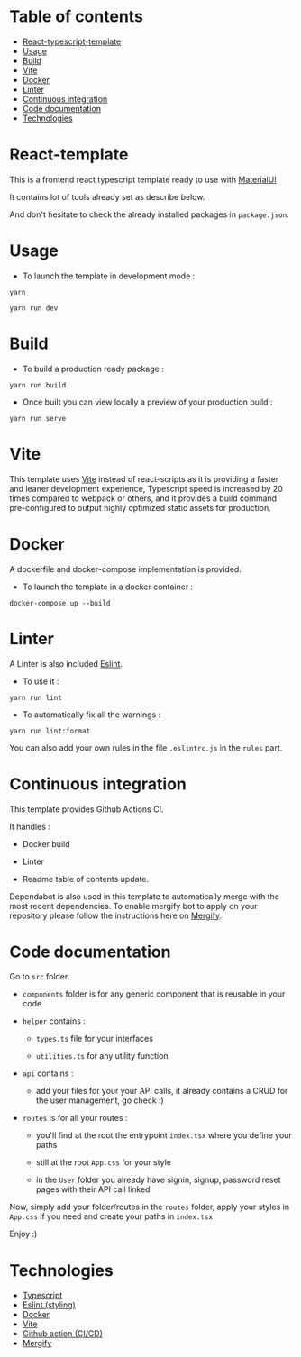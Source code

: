 <!-- START doctoc generated TOC please keep comment here to allow auto update -->
<!-- DON'T EDIT THIS SECTION, INSTEAD RE-RUN doctoc TO UPDATE -->
# Table of contents

- [React-typescript-template](#react-typescript-template)
- [Usage](#usage)
- [Build](#build)
- [Vite](#vite)
- [Docker](#docker)
- [Linter](#linter)
- [Continuous integration](#continuous-integration)
- [Code documentation](#code-documentation)
- [Technologies](#technologies)

<!-- END doctoc generated TOC please keep comment here to allow auto update -->

# React-template

This is a frontend react typescript template ready to use with [MaterialUI](https://mui.com/)

It contains lot of tools already set as describe below.

And don't hesitate to check the already installed packages in `package.json`.

# Usage

- To launch the template in development mode :

`yarn`

`yarn run dev`

# Build

- To build a production ready package :

`yarn run build`

- Once built you can view locally a preview of your production build :

`yarn run serve`

# Vite

This template uses [Vite](https://vitejs.dev/) instead of react-scripts as it is providing a faster and leaner development experience, Typescript speed is increased by 20 times compared to webpack or others, and it provides a build command pre-configured to output highly optimized static assets for production.

# Docker

A dockerfile and docker-compose implementation is provided.

- To launch the template in a docker container :

`docker-compose up --build`

# Linter

A Linter is also included [Eslint](https://eslint.org/).

- To use it :

`yarn run lint`

- To automatically fix all the warnings :

`yarn run lint:format`

You can also add your own rules in the file `.eslintrc.js` in the `rules` part.

# Continuous integration

This template provides Github Actions CI.

It handles :

- Docker build

- Linter

- Readme table of contents update.

Dependabot is also used in this template to automatically merge with the most recent dependencies.
To enable mergify bot to apply on your repository please follow the instructions here on [Mergify](https://docs.mergify.com/getting-started/).

# Code documentation

Go to `src` folder.

- `components` folder is for any generic component that is reusable in your code

- `helper` contains :

    - `types.ts` file for your interfaces

    - `utilities.ts` for any utility function

- `api` contains :

    - add your files for your your API calls, it already contains a CRUD for the user management, go check :)

- `routes` is for all your routes :

    - you'll find at the root the entrypoint `index.tsx` where you define your paths

    - still at the root `App.css` for your style

    - in the `User` folder you already have signin, signup, password reset pages with their API call linked

Now, simply add your folder/routes in the `routes` folder, apply your styles in `App.css` if you need and create your paths in `index.tsx`

Enjoy :)

# Technologies

- [Typescript](https://www.typescriptlang.org/)
- [Eslint (styling)](https://eslint.org/)
- [Docker](https://www.docker.com/)
- [Vite](https://vitejs.dev/)
- [Github action (CI/CD)](https://github.com/features/actions)
- [Mergify](https://docs.mergify.com/getting-started/)
